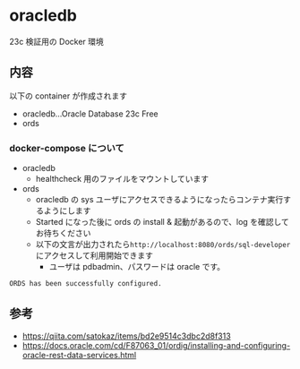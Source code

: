# oracledb

23c 検証用の Docker 環境

## 内容

以下の container が作成されます

- oracledb…Oracle Database 23c Free
- ords

### docker-compose について

- oracledb
  - healthcheck 用のファイルをマウントしています
- ords
  - oracledb の sys ユーザにアクセスできるようになったらコンテナ実行するようにします
  - Started になった後に ords の install & 起動があるので、log を確認してお待ちください
  - 以下の文言が出力されたら`http://localhost:8080/ords/sql-developer`にアクセスして利用開始できます
    - ユーザは pdbadmin、パスワードは oracle です。

```bash
ORDS has been successfully configured.
```

## 参考
- https://qiita.com/satokaz/items/bd2e9514c3dbc2d8f313
- https://docs.oracle.com/cd/F87063_01/ordig/installing-and-configuring-oracle-rest-data-services.html
